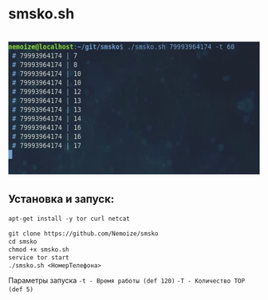 # smsko.sh

<h1 align="center">
  <img  src="https://github.com/Nemoize/smsko/blob/master/logo.png" height="266" width="590" />
</h1>

## Установка и запуск:

`apt-get install -y tor curl netcat`


```
git clone https://github.com/Nemoize/smsko
cd smsko
chmod +x smsko.sh
service tor start
./smsko.sh <НомерТелефона>
```

Параметры запуска
`-t - Время работы (def 120)`
`-T - Количество ТОР (def 5)`

